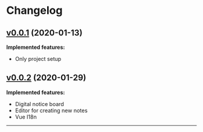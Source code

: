 # Changelog

<!--- Version of the docker image with hyperlink and date --->
## [v0.0.1](https://hub.docker.com/r/tvsjsdock/midnightboard-test/tags) (2020-01-13)

<!--- List of implemented features --->
**Implemented features:**
- Only project setup

<!--- Version of the docker image with hyperlink and date --->
## [v0.0.2](https://hub.docker.com/r/tvsjsdock/midnightboard-test/tags) (2020-01-29)

<!--- List of implemented features --->
**Implemented features:**
- Digital notice board
- Editor for creating new notes
- Vue I18n

<!--- List of fixed bugs (uncomment the following lines if needed) --->
<!---
**Fixed bugs:**
- ...
--->
- --